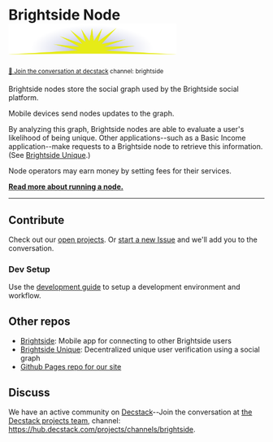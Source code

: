 # Brightside Node <img width="330px" src="images/brightside.svg"/>
<sup>[💬 Join the conversation at decstack](https://hub.decstack.com/signup_user_complete/?id=wutow3kb6bda5bhptir6aapyfh) channel: brightside</sup>

Brightside nodes store the social graph used by the Brightside social platform.

Mobile devices send nodes updates to the graph.

By analyzing this graph, Brightside nodes are able to evaluate a user's likelihood of being unique. Other applications--such as a Basic Income application--make requests to a Brightside node to retrieve this information.  (See [Brightside Unique](https://github.com/Brightside-Social/brightside-unique).)

Node operators may earn money by setting fees for their services.

__[Read more about running a node.](node.md)__

---
## Contribute

Check out our [open projects](https://github.com/Brightside-Social/brightside-node/projects).  Or [start a new Issue](https://github.com/Brightside-Social/brightside-node/issues) and we'll add you to the conversation.

### Dev Setup

Use the [development guide](https://github.com/Brightside-Social/brightside-node/wiki/Development-Guide) to setup a development environment and workflow.

## Other repos
* [Brightside](https://github.com/Brightside-Social/brightside): Mobile app for connecting to other Brightside users
* [Brightside Unique](https://github.com/Brightside-Social/brightside-unique): Decentralized unique user verification using a social graph
* [Github Pages repo for our site](https://github.com/Brightside-Social/Brightside-Social.github.io)

## Discuss

We have an active community on [Decstack](http://decstack.com/)--Join the conversation at [the Decstack projects team](https://hub.decstack.com/signup_user_complete/?id=wutow3kb6bda5bhptir6aapyfh), channel: https://hub.decstack.com/projects/channels/brightside.
